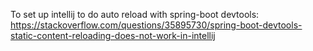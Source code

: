To set up intellij to do auto reload with spring-boot devtools:
https://stackoverflow.com/questions/35895730/spring-boot-devtools-static-content-reloading-does-not-work-in-intellij

